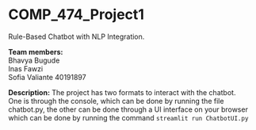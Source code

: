# COMP_474_Project1
Rule-Based Chatbot with NLP Integration.

**Team members:**
<br> Bhavya Bugude
<br> Inas Fawzi 
<br> Sofia Valiante 40191897

**Description:**
The project has two formats to interact with the chatbot. 
<br> One is through the console, which can be done by running the file chatbot.py, the other can be done through a UI interface on your browser which can be done by running the command `streamlit run ChatbotUI.py`

